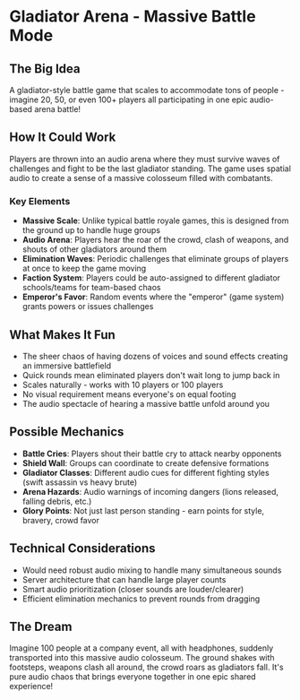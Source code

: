 # Gladiator Arena - Massive Battle Mode

## The Big Idea
A gladiator-style battle game that scales to accommodate tons of people - imagine 20, 50, or even 100+ players all participating in one epic audio-based arena battle!

## How It Could Work
Players are thrown into an audio arena where they must survive waves of challenges and fight to be the last gladiator standing. The game uses spatial audio to create a sense of a massive colosseum filled with combatants.

### Key Elements
- **Massive Scale**: Unlike typical battle royale games, this is designed from the ground up to handle huge groups
- **Audio Arena**: Players hear the roar of the crowd, clash of weapons, and shouts of other gladiators around them
- **Elimination Waves**: Periodic challenges that eliminate groups of players at once to keep the game moving
- **Faction System**: Players could be auto-assigned to different gladiator schools/teams for team-based chaos
- **Emperor's Favor**: Random events where the "emperor" (game system) grants powers or issues challenges

## What Makes It Fun
- The sheer chaos of having dozens of voices and sound effects creating an immersive battlefield
- Quick rounds mean eliminated players don't wait long to jump back in
- Scales naturally - works with 10 players or 100 players
- No visual requirement means everyone's on equal footing
- The audio spectacle of hearing a massive battle unfold around you

## Possible Mechanics
- **Battle Cries**: Players shout their battle cry to attack nearby opponents
- **Shield Wall**: Groups can coordinate to create defensive formations
- **Gladiator Classes**: Different audio cues for different fighting styles (swift assassin vs heavy brute)
- **Arena Hazards**: Audio warnings of incoming dangers (lions released, falling debris, etc.)
- **Glory Points**: Not just last person standing - earn points for style, bravery, crowd favor

## Technical Considerations
- Would need robust audio mixing to handle many simultaneous sounds
- Server architecture that can handle large player counts
- Smart audio prioritization (closer sounds are louder/clearer)
- Efficient elimination mechanics to prevent rounds from dragging

## The Dream
Imagine 100 people at a company event, all with headphones, suddenly transported into this massive audio colosseum. The ground shakes with footsteps, weapons clash all around, the crowd roars as gladiators fall. It's pure audio chaos that brings everyone together in one epic shared experience!